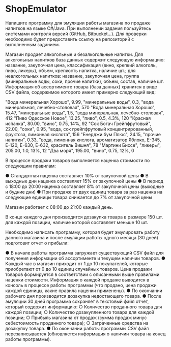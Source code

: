 # ShopEmulator
Напишите программу для эмуляции работы магазина по продаже напитков на языке C#/Java. При выполнении задания пользуйтесь системами контроля версий (GitHub, Bitbucket…).
Для проверки необходимо будет предоставить ссылку на репозиторий с выполненным заданием.

Магазин продает алкогольные и безалкогольные напитки. Для алкогольных напитков база данных содержит следующую информацию: название, закупочная цена, классификация (вино, крепкий алкоголь, пиво, ликеры), объем, крепкость напитка, наличие шт.; для неалкогольных напитков:  название, закупочная цена, группа (минеральные воды, соки, прочие напитки), объем, состав, наличие шт.
Информация об ассортименте товара (база данных) хранится в виде CSV файла, содержимое которого имеет примерно следующий вид:

"Вода минеральная Хорошо", 9.99, "минеральные воды", 0.3, "вода минеральная, лечебно-столовая", 570
"Вода минеральная Хорошо", 15.47, "минеральные воды", 1.5, "вода минеральная, лечебно-столовая", 412
"Пиво Одесское Новое", 13.25, "пиво", 0.5, 4.3%, 120
"Красная испанка", 80.00, "вино", 0.75, 14%, 92
"Сок Богач Грейпфрутовый", 22.00, "соки", 0.95, "вода, сок грейпфрутовый концентрированный, фруктоза, лимонная кислота", 156
"Енерджи бум Плюс", 24.15, "прочие напитки", 0.33, "вода, лимонная кислота, ароматизатор Яблоко, Е-345, Е-120, Е-630, Е-632, краситель Вишня", 78
"Мартини Биссе", "ликеры", 205.00, 1.0, 13%, 12
"Два моря", 195.00, "вино", 0.75, 12%, 0

В процессе продажи товаров выполняется наценка стоимости по следующим правилам:

●     Стандартная наценка составляет 10% от закупочной цены
●     В выходные дни наценка составляет 15% от закупочной цены
●     В период с 18:00 до 20:00 наценка составляет 8% от закупочной цены (выходные и будние дни)
●     При продаже от двух единиц товара за раз наценка на следующие единицы товара снижается до 7% от закупочной цены

Магазин работает с 08:00 до 21:00 каждый день.

В конце каждого дня производится дозакупка товара в размере 150 шт. для каждой позиции, наличие которой составляет меньше 10 шт.

Необходимо написать программу, которая будет эмулировать работу данного магазина и после эмуляции работы одного месяца (30 дней) подготовит отчет о прибыли:

●     В начале работы программа загружает существующий CSV файл для получения информации об ассортименте и текущем наличии товаров.
●     Каждый час в магазин приходит от 1 до 10 покупателей, которые приобретают от 0 до 10 единиц случайных товаров. Цена продажи товаров формируется в соответствии с описанными выше правилами наценки стоимости. Информация о каждой продаже выводится в консоль в процессе работы программы (что продано, цена продажи каждой единицы, какие правила наценки применены).
●     По окончании рабочего дня производится дозакупка недостающего товара.
●     После эмуляции 30 дней программа сохраняет в текстовый файл отчет, который содержит информацию:
○     Количество проданного товара для каждой позиции;
○     Количество дозакупленного товара для каждой позиции;
○     Прибыль магазина от продаж (сумма продаж минус себестоимость проданного товара);
○     Затраченные средства на дозакупку товара.
●     По окончании работы программы CSV файл перезаписывается (обновляется информация о наличии товара на конец работы программы).
